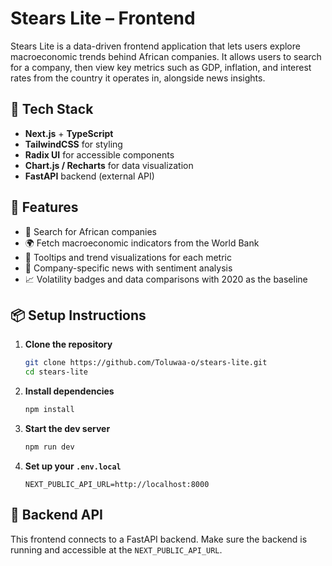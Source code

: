 # Stears Lite – Frontend

Stears Lite is a data-driven frontend application that lets users explore macroeconomic trends behind African companies. It allows users to search for a company, then view key metrics such as GDP, inflation, and interest rates from the country it operates in, alongside news insights.

## 🔧 Tech Stack

* **Next.js** + **TypeScript**
* **TailwindCSS** for styling
* **Radix UI** for accessible components
* **Chart.js / Recharts** for data visualization
* **FastAPI** backend (external API)

## 🚀 Features

* 🔎 Search for African companies
* 🌍 Fetch macroeconomic indicators from the World Bank
* 🧠 Tooltips and trend visualizations for each metric
* 📰 Company-specific news with sentiment analysis
* 📈 Volatility badges and data comparisons with 2020 as the baseline

## 📦 Setup Instructions

1. **Clone the repository**

   ```bash
   git clone https://github.com/Toluwaa-o/stears-lite.git
   cd stears-lite
   ```

2. **Install dependencies**

   ```bash
   npm install
   ```

3. **Start the dev server**

   ```bash
   npm run dev
   ```

4. **Set up your `.env.local`**

   ```env
   NEXT_PUBLIC_API_URL=http://localhost:8000
   ```

## 🔗 Backend API

This frontend connects to a FastAPI backend. Make sure the backend is running and accessible at the `NEXT_PUBLIC_API_URL`.
